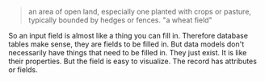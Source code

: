 
> an area of open land, especially one planted with crops or pasture, typically bounded by hedges or fences.
"a wheat field"

So an input field is almost like a thing you can fill in. Therefore database tables make sense, they are fields to be filled in. But data models don't necessarily have things that need to be filled in. They just exist. It is like their properties. But the field is easy to visualize. The record has attributes or fields.
